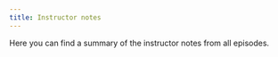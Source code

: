 ```yaml
---
title: Instructor notes
---
```


Here you can find a summary of the instructor notes from all episodes.
